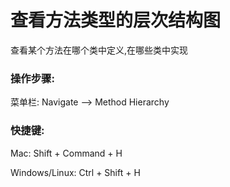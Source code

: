 # 查看方法类型的层次结构图

查看某个方法在哪个类中定义,在哪些类中实现

### 操作步骤:

菜单栏: Navigate —&gt; Method Hierarchy

### 快捷键:

Mac: Shift + Command + H

Windows\/Linux: Ctrl + Shift + H

